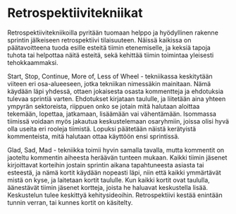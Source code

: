# Retrospektiivitekniikat

Retrospektiivitekniikoilla pyritään tuomaan helppo ja hyödyllinen rakenne sprintin jälkeiseen retrospektiivi tilaisuuteen. Näissä kaikissa on päätavoitteena tuoda esille esteitä tiimin etenemiselle, ja keksiä tapoja tuhota tai helpottaa näitä esteitä, sekä kehittää tiimin toimintaa yleisesti tehokkaammaksi. 

Start, Stop, Continue, More of, Less of Wheel - tekniikassa keskitytään viiteen eri osa-alueeseen, jotka tekniikan nimessäkin mainitaan. Nämä käydään läpi yhdessä, ottaen jokaisesta osasta kommentteja ja ehdotuksia tulevaa sprintiä varten. Ehdotukset kirjataan taululle, ja liitetään aina yhteen ympyrän sektoreista, riippuen onko se jotain mitä halutaan aloittaa tekemään, lopettaa, jatkamaan, lisäämään vai vähentämään. Isommassa tiimissä voidaan myös jakautua keskustelemaan osaryhmiin, joissa olisi hyvä olla useita eri rooleja tiimistä. Lopuksi päätetään näistä kerätyistä kommenteista, mitä halutaan ottaa käyttöön ensi sprintissä.

Glad, Sad, Mad - tekniikka toimii hyvin samalla tavalla, mutta kommentit on jaoteltu kommentin aiheesta heräävän tunteen mukaan. Kaikki tiimin jäsenet kirjoittavat korteihin jostain sprintin aikana tapahtuneesta asiasta tai esteestä, ja nämä kortit käydään nopeasti läpi, niin että kaikki ymmärtävät mistä on kyse, ja laitetaan kortit taululle. Kun kaikki kortit ovat taululla, äänestävät tiimin jäsenet kortteja, joista he haluavat keskustella lisää. Keskustelun tulee keskittyä kehitysideoihin.
Retrospektiivi kestää enintään tunnin verran, tai kunnes kortit on käsitelty.
